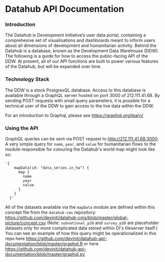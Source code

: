 # Datahub API Documentation

### Introduction

The Datahub is Development Initiative’s user data portal, containing a comprehesive set of visualisations and dashboards meant to inform users about all dimensions of development and humanitarian activity. Behind the Datahub is a database, known as the Development Data Warehouse (DDW). The following is a guide for how to access the public-facing API of the DDW. At present, all of our API functions are built to power various features of the Datahub, but will be expanded over time.

### Technology Stack

The DDW is a stock PostgresQL database. Access to this database is available through a GraphQL server hosted on port 3000 of 212.111.41.68. By sending POST requests with small query parameters, it is possible for a technical user of the DDW to gain access to the live data within the DDW.

For an introduction to Graphql, please see https://graphql.org/learn/


### Using the API

GraphQL queries can be sent via POST request to http://212.111.41.68:3000. A very simple query for `name`, `year`, and `value` for humanitarian flows to the module responsible for colouring the Datahub's world map might look like so:

```
'{
    mapData(id: "data_series.in_ha") {
      map {
        name
        year
        value
      }
    }
  }'
```

All of the datasets available via the `mapData` module are defined within this concept file from the `datahub-cms` repository: https://github.com/devinit/datahub-cms/blob/master/global-picture/concept.csv (Note: `subnational_p20` and `survey_p20` are placeholder datasets only for more complicated data stored within DI's tileserver itself.) You can see an example of how this query might be operationalized in this repo here  https://github.com/devinit/datahub-api-documentation/blob/master/graphql.R or here https://github.com/devinit/datahub-api-documentation/blob/master/graphql.py
